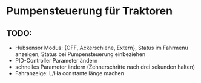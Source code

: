 # Pumpensteuerung für Traktoren

## TODO:
- Hubsensor Modus: {OFF, Ackerschiene, Extern}, Status im Fahrmenu anzeigen, Status bei Pumpensteuerung einbeziehen
- PID-Controller Parameter ändern
- schnelles Parameter ändern (Zehnerschritte nach drei sekunden halten)
- Fahranzeige: L/Ha constante länge machen
